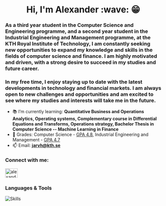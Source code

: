 <h1 align="center">Hi, I'm Alexander :wave: 😁</h1>
<h3>As a third year student in the Computer Science and Engineering programme, and a second year student in the Industrial Engineering and Management programme, at the KTH Royal Institute of Technology, I am constantly seeking new opportunities to expand my knowledge and skills in the fields of computer science and finance. I am highly motivated and driven, with a strong desire to succeed in my studies and future career.</h3>
  
<h3>In my free time, I enjoy staying up to date with the latest developments in technology and financial markets. I am always open to new challenges and opportunities and am excited to see where my studies and interests will take me in the future.</h3>


- 📚 I’m currently learning: **Quantitative Business and Operations Analytics, Operating systems, Complementary course in Differential Equations and Transforms, Operations strategy, Bachelor Thesis in Computer Science -- Machine Learning in Finance**
- 📜 Grades: Computer Science - [GPA 4.8](https://github.com/AlexanderJarvheden/AlexanderJarvheden/blob/main/Grades-CS.pdf), Industrial Engineering and Management - [GPA 4.7](https://github.com/AlexanderJarvheden/AlexanderJarvheden/blob/main/Grades-I.pdf)
- 📫 Email: **jarvh@kth.se**

<h3 align="left">Connect with me:</h3>
<p align="left">
<a href="https://linkedin.com/in/alexander-jarvheden" target="blank"><img align="center" src="https://raw.githubusercontent.com/rahuldkjain/github-profile-readme-generator/master/src/images/icons/Social/linked-in-alt.svg" alt="alexander-jarvheden" height="30" width="40" /></a>
</p>

<h3>Languages & Tools</h3>
 
![Skills](https://github.com/AlexanderJarvheden/AlexanderJarvheden/assets/131161901/8718d62a-8aeb-4d78-ad18-b04b984abb19)




